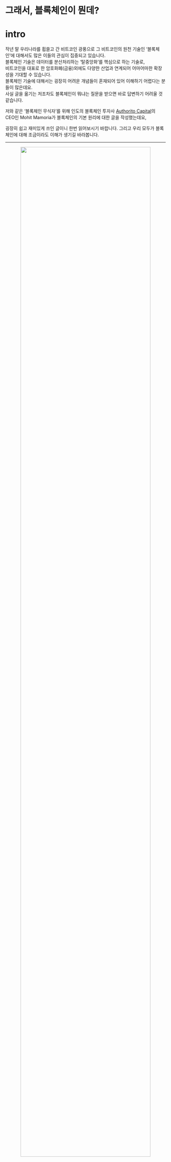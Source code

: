 # 그래서, 블록체인이 뭔데?

# intro
작년 말 우리나라를 휩쓸고 간 비트코인 광풍으로 그 비트코인의 원천 기술인 ‘블록체인’에 대해서도 많은 이들의 관심이 집중되고 있습니다. <br />
블록체인 기술은 데이터를 분산처리하는 ‘탈중앙화’를 핵심으로 하는 기술로, <br />
비트코인을 대표로 한 암호화폐(금융)외에도 다양한 산업과 연계되어 어마어마한 확장성을 기대할 수 있습니다. <br />
블록체인 기술에 대해서는 굉장히 어려운 개념들이 혼재되어 있어 이해하기 어렵다는 분들이 많은데요. <br />
사실 글을 옮기는 저조차도 블록체인이 뭐냐는 질문을 받으면 바로 답변하기 어려울 것 같습니다.<br />

저와 같은 ‘블록체인 무식자’를 위해 인도의 블록체인 투자사 [Authorito Capital](https://authorito.com/)의 CEO인 Mohit Mamoria가 블록체인의 기본 원리에 대한 글을 작성했는데요, <br /> 

굉장히 쉽고 재미있게 쓰인 글이니 한번 읽어보시기 바랍니다. 그리고 우리 모두가 블록체인에 대해 조금이라도 이해가 생기길 바라봅니다.  <br />

-----------------
<p align = "center"><img src = "http://media.fastcampus.co.kr/wp-content/uploads/2018/04/20401933105_576c3f9bf4_b.jpg" width = 90%> </img></p>

원문 링크 : https://hackernoon.com/wtf-is-the-blockchain-1da89ba19348

여러분이 동굴 속에서 숨어서 사는 것이 아니라면, 아마 비트코인과 블록체인에 대해서는 들어보셨을 것입니다. <br />
올해의 유행어인 비트코인과 블록체인은 최근 미디어들이 가장 주목하는 주제입니다. <br />
암호 화폐를 채굴해보지 않았거나, 어떻게 동작하는지 이해하지 못하는 사람들조차 그것들에 대해 이야기하고 있을 정도입니다. <br />
나에게는 IT 기술에 익숙한 친구들보다 그렇지 않은 친구들이 더 많습니다. <br />
그들은 나에게 이러한 ‘새로운 유행어’를 설명해 주기 위해 한동안 나를 귀찮게 해 왔습니다. <br />
분명 나와 같은 감정을 느끼는 사람들이 적어도 수천 명 이상은 될 것이라고 생각합니다. <br />
이런 일이 일어나면, 모든 사람들이 주변 사람들에게 어떤 개념을 설명하기 위해 무언가를 쓸 기회가 생깁니다. <br />
그것이 이 글을 쓰게 된 목적입니다. 이 글은 어떠한 인터넷 사용자라도 이해하기 쉽게 쓰여졌습니다.<br />

----------

# 블록체인 : 우리는 왜 이렇게 복잡한 것을 필요로 할까요?
```text

  “모든 복잡한 문제에 대해 명확하고 단순하며, 잘못된 답이 있습니다.”
  — H.L. 멘켄 (미국의 저널리스트)
  
```

인터넷에 올라온 대부분의 블록체인 관련 글과 다르게, 저는 블록체인에 대해서 먼저 정의하기 이전에 ‘그것이 해결하는 문제’에 대해서 먼저 이야기해보겠습니다. <br />

당신에게 지금 해외여행 중인 ‘조’라는 친한 친구가 있다고 가정해 봅시다. <br />
조가 휴가간지 5일째 되는 날 당신에게 “나 돈이 떨어졌는데 돈 좀 꿔줘.”라고 연락을 합니다. <br />
당신은 조에게 “곧 돈 보낼게, 조금만 기다려.”라고 말하고 전화를 끊습니다. <br />

<p align ="center"> <img src="http://media.fastcampus.co.kr/wp-content/uploads/2018/04/1366347.png" width = 90%></img></p>

당신은 조의 전화를 끊고, 은행의 계좌 담당자에게 전화를 걸어 “내 계좌에서 조의 계좌로 천 달러를 이체해주세요.”라고 요청하고, 담당자는 그에 대해서 그러겠다고 답변합니다.  <br />
그는 계좌를 조회해 천 달러 이상의 잔액이 있는지 확인합니다. <br />
여러분이 넉넉한 잔액을 갖고 있기 때문에, 담당자는 ‘OK’하고 당신이 조의 계좌로 빌려준 내역을 기록합니다. <br />

<p align ="center"> <img src="http://media.fastcampus.co.kr/wp-content/uploads/2018/04/253526246.png" width = 90%></img></p>

그리고, 당신은 조에게 전화해서 “돈을 이체했으니 나중에 은행에 가서 내가 방금 송금한 천 달러 인출해.”라고 전합니다. <br />

자, 지금까지 무슨 일이 일어났나요? 당신과 조는 모두 당신의 돈을 관리하고 있는 은행을 믿었습니다. 이 과정에서 ‘실제’로 오간 ‘현찰’은 없었습니다. <br />
필요한 것은 등록부에 해당 이체내역을 기록한 것 뿐입니다. 더 정확히 말하면, 기록된 항목은 당신과 조가 컨트롤하거나 소유하지 못하는 것입니다.<br />

**이것이 바로, 현재 시스템의 문제입니다.** <br />

```text

  “우리 사이에 신뢰를 구축하기 위해, 우리는 ‘각각 개별적인’ 제 3자에 의존한다.”

```

몇 년 동안, 우리는 이러한 중개인(은행)들에게 의존하여 서로에게 믿음을 다져 왔습니다. 여러분은 “그것을 다루는 데 어떠한 문제가 있나요?”라고 물어볼 수 있습니다. <br />

문제는 그들이 수적으로 열세라는 것입니다. 만약, 사회에 혼란스러운 상황이 주입되어야 한다고 가정하면, 의도적으로 혹은 의도적이지 않게 부패된 사람/조직이 필요합니다. <br />

**– 만약 은행에 불이 나서 당신과 조와의 거래 내역이 기록된 장부가 불에 탄다면?** <br />
**– 은행 계좌 관리자가 천 달러가 아닌 천 오백 달러를 송금했다면?** <br />
**– 관리자가 일부러 실수를 저질렀다면?** <br />

```text

  “몇년 동안, 우리는 우리의 모든 달걀을 한 바구니에 담아 왔고, 다른 누군가의 바구니에도 똑같이 넣어 왔다”
  
```

과연 은행 없이도 돈을 송금할 수 있는 시스템이 존재할 수 있을까요? <br />
이 질문에 대답하기 위해, 우리는 이 문제에 대해 조금 더 깊이 파고들어서 스스로에게 물음을 던질 필요가 있습니다. <br />

잠깐 생각해 보세요. 돈을 송금하는 것이 무엇을 뜻하는 걸까요? 그냥 장부에 기입하는 것? 더 나은 고민은 거기에서 나올 것입니다. <br />

```text
  
  “다른 사람이 우리를 위해 거래 내역 등록을 대행하는 방법 이외에, 우리 사이에 등록을 유지할 수 있는 또 다른 방법이 있을까?”

```

자, 이것은 깊이 생각해 볼 만한 가치가 있는 질문입니다. 그리고 그에 대한 답변은 여러분이 생각했던 그대로입니다. <br />
블록체인이 위의 질문에 대한 답이 될 수 있습니다.  <br />
블록체인은 그것을 ‘다른 누군가에게 의존’하는 대신에 ‘우리들 사이’에 등록을 유지할 수 있는 방법입니다. <br />

이제 조금씩 이해가 되시나요? 좋습니다. 여러분의 머릿속에 몇 가지 의문점이 떠오르기 시작하면, 우리는 이 블록체인이라는 등록 방법이 어떤 식으로 작동하는 지 알 수 있을 겁니다. <br />

# 좋아요. 블록체인은 어떻게 움직이나요?
이 방법의 필수적인 선행 조건은 당신과 같이 **제 3자에게 의존하지 않으려는 사람들의 수가 충분해야 한다는 것**입니다. <br />
그래야만 이 사람들의 모임이 자체적으로 ‘등록 방법’을 관리할 수 있습니다. <br />

```text

  “만약 비트코인이 유행할 경우를 대비해, 비트코인을 구입하는 것은 의미가 있습니다. 많은 사람들이 이와 같은 생각을 갖고 있다면, 그것은 ‘자기 충족적 예언’이 될 것입니다.”
  — 2009년, 나카모토 사토시(비트코인 개발자)

```
몇 명이면 충분할까요? 적어도 세 명은 필요합니다. 예를 들어, 10명의 사람들이 은행이나 제 3자에 대해서 필요없다 생각한다고 가정해봅시다. <br />
상호 합의에 따라, 그들은 서로 다른 사람의 신원에 대해 모른 채 서로의 계좌에 대한 세부 내용을 알고 있습니다. <br />
<p align ="center"> <img src="http://media.fastcampus.co.kr/wp-content/uploads/2018/04/2326436.png" width = 90%></img></p>
**1. 비어있는 폴더** <br />
처음에는 빈 폴더만 있으면 됩니다. 이 10명의 사람들은 모두 현재 비어 있는 폴더에 페이지를 계속 추가할 것입니다. <br />
그리고 이 페이지 모음은 거래 과정을 추적하는 레지스터를 형성할 것입니다. <br />

**2. 거래가 발생했을 때** <br />
네트워크에 있는 모든 사람들은 빈 페이지와 펜을 손에 들고 있으며, 시스템 내에서 발생하는 모든 거래 내역에 대해 작성할 수 있습니다. <br />

2번 사람이 9번 사람에게 10달러를 보내고 싶다면, 2번 사람은 송금을 위해, 모든 사람들에게 소리 치면서, “제가 지금 9번 사람에게 10달러를 보낼거예요. 그러니, 여러분 모두 이것을 여러분의 페이지에 적어 두세요.” 라고 말합니다. <br />

<p align ="center"> <img src="http://media.fastcampus.co.kr/wp-content/uploads/2018/04/2132633.png" width = 90%></img></p>

2번 사람이 9번 사람에게 10달러를 보내기 위해 충분한 잔고가 있는지 모든 사람들이 확인하고, 계좌 잔고가 충분하다고 확인되면 모든 사람들이 자신의 빈 페이지에 해당 거래 내역을 기록합니다. 이 과정을 거치면, 거래가 완료된 것으로 간주합니다.
<p align ="center"> <img src="http://media.fastcampus.co.kr/wp-content/uploads/2018/04/236363757.png" width = 90%></img></p>

**3. 거래가 계속 이루어질 때** <br />
시간이 흐르면, 네트워크 내의 많은 사람들이 다른 사람들에게 돈을 보낼 필요성을 느끼게 됩니다. <br />
거래를 할 때마다, 그것을 다른 모든 사람들에게 알리고, 똑같이 페이지에 내역을 기록합니다. <br />

이 과정은 페이지 내 빈 공간이 없어질 때까지 계속됩니다. <br />
한 페이지에 10개의 거래내역을 기록할 수 있는 공간이 있다면, 10번 째의 거래 내역이 기록되는 순간, 모든 사용자는 거래 내역을 기록할 공간이 부족해집니다. <br />
<p align ="center"> <img src="http://media.fastcampus.co.kr/wp-content/uploads/2018/04/23634773.png" width = 90%></img></p>
이제 페이지를 폴더에 넣고 새 페이지를 꺼내서 위의 두 단계에서 설명한 과정을 반복해야 합니다. <br />

**4. 페이지의 보관** <br />
페이지를 폴더에 넣기 전에, 그것을 네트워크 상의 모든 사람들이 동의하는 고유한 열쇠로 봉인해야 합니다. <br />
그것을 봉인함으로써, 우리는 복사본이 모두의 폴더에 넣어진 후에, 그 누구도 변경할 수 없도록 할 것입니다. <br />
폴더에 넣으면 언제까지라도 항상 폴더 안에 보존된 상태로 남아 있게 됩니다. <br />
뿐만 아니라 모두가 그 열쇠를 신뢰하는 경우에는 페이지에 기록된 내용도 신뢰하게 됩니다. 따라서, 이 페이지를 봉인하는 것이 이 방법의 가장 핵심입니다. <br />

이전에 제 3자나 중개인은 우리에게 그들이 장부에 적은 것은 절대 변경되지 않을 것이라는 신뢰를 주었습니다. <br />
위와 같은 분산되고 분권화된 시스템에서는 ‘봉인한 열쇠’가 대신 신뢰를 주는 도구가 될 것입니다.<br />

# 거참 재미있네요. 그럼 페이지는 어떻게 봉인하나요?
그 페이지를 어떻게 봉인하는지 알아내기 전에, 일반적으로 우리는 봉인이 어떻게 작동하는지 알아야 합니다. <br />
제가 해당 개념에 대해서 설명하기 위해 가정한 것들에 대한 이해가 필요합니다. <br />

**1. 마법 기계** <br />
두꺼운 벽으로 둘러싸인 기계를 상상해 보세요. <br />
이것은 실제로는 ‘해시 함수 (Hash Function)’라고 부르지만 여기에선 마법 기계라고 칭하도록 하겠습니다. <br />
만약 당신이 왼쪽 방향에서 무언가가 들어있는 상자를 보낸다면, 그 기계는 또 다른 것이 들어있는 상자를 뱉어낼 것입니다. <br />
<p align ="center"> <img src="http://media.fastcampus.co.kr/wp-content/uploads/2018/04/1241535.png" width = 90%></img></p>

예를 들어 기계를 통해 왼쪽에서 숫자 4를 보내면, 오른쪽에 ‘dcbea’라는 단어가 나온다고 해 봅시다. <br />
숫자 4가 어떻게 dcbea라는 단어로 바뀌었을까요? 아무도 모를 뿐더러, 돌이킬수 조차 없습니다.  <br />
**왼쪽에서 무엇을 넣으면 dcbea라는 단어가 나오는지 추론해 내는 것은 불가능합니다.** <br />
다만, 4번을 입력할 때마다 항상 dcbea라는 단어를 뱉어냅니다.<br />

<p align ="center"> <img src="http://media.fastcampus.co.kr/wp-content/uploads/2018/04/23637868.png" width = 90%></img></p>

26번이라는 다른 번호를 기계에 넣어 볼까요? 이번에는 94c8e라는 단어가 나왔습니다. <br />
어라, 숫자도 입력이 가능하네요? 단어 배열에는 숫자도 들어갈 수 있습니다. <br />

<p align ="center"> <img src="http://media.fastcampus.co.kr/wp-content/uploads/2018/04/23522262.png" width = 90%></img></p>

이제 다음과 같은 질문을 해 보겠습니다. “오른쪽에서 000ab, 00098, 000fa 등 000으로 시작되는 단어의 조합을 얻으려면, 왼쪽에서 어떠한 숫자를 보내야 합니까?” <br />

<p align ="center"> <img src="http://media.fastcampus.co.kr/wp-content/uploads/2018/04/2353646.png" width = 90%></img></p>

이 질문에 대해 잠시 생각해 봅시다.이미 위에서 왼쪽으로부터 보낸 단어로 오른쪽의 결과값으로 옮겨진 과정을 계산할 수 없다는 것을 이야기했습니다. <br />
이런 기계가 우리에게 주어진다면, 위의 질문에 어떻게 대답할 수 있을까요? <br />

<p align ="center"> <img src="http://media.fastcampus.co.kr/wp-content/uploads/2018/04/23523346.png" width = 90%></img></p>

저는 한가지 방법을 생각해 봤습니다. “왜 000으로 시작하는 조합의 단어가 나타날 때까지 모든 숫자들을 하나하나 입력해볼 생각을 하지 않았을까?”<br /> 
아무 생각 없이 수천 번의 시도를 해 나가다 보면 오른쪽에 원하는 값을 얻을 수 있을 것입니다. <br />

출력을 계산해 나가는 과정은 매우 어렵지만 기계는 매번 같은 단어를 숫자로 나타낸다는 점을 기억한다면, 예측되는 입력값이 필요한 결과값을 뽑아 내는지의 여부를 확인하는 것은 매우 쉽습니다. <br />

만약 제가 여러분에게 “72533이라는 숫자를 기계 왼쪽에 입력하면, 000으로 시작하는 단어를 뽑아낼 수 있나요?”라고 묻는다면, 그 대답은 얼마나 어려울 것이라고 생각하십니까? 여러분이 해야 할 일은 숫자를 기계에 입력하고 그 오른쪽에 무엇이 나오는지 확인하는 것 뿐입니다. <br />
<p align ="center"> <img src="http://media.fastcampus.co.kr/wp-content/uploads/2018/04/235236464.png" width = 90%></img></p>

이러한 기계의 중요한 특성은 다음과 같습니다. **“출력으로 입력값을 계산하는 것은 매우 어렵지만, 입력값과 출력값이 주어지면, 입력이 출력으로 이어지는지의 여부를 확인하는 것은 매우 쉽습니다.”** <br />

뒤에 이어지는 내용을 통해 위에 나타난 마법 기계(해시 함수)의 속성을 다시 한번 강조할 것입니다. <br />

**2. 이 마법 기계를 사용하여 페이지를 어떻게 봉인할 수 있나요?** <br />
위의 마법 기계를 사용해서 페이지를 봉인해 보겠습니다. 언제나 그랬듯이, 모든 상황은 우리의 상상 속에서 이루어집니다. <br />

제가 당신에게 두 박스를 드릴 것입니다. 그 중 첫번째 박스는 20893번입니다. 그러면 저는 이렇게 물어봅니다. <br />
“첫번째 상자의 숫자에 어떤 숫자를 더해야만 000으로 시작하는 단어의 조합이 나올 수 있을까요?” <br />

<p align ="center"> <img src="http://media.fastcampus.co.kr/wp-content/uploads/2018/04/23526464.png" width = 90%></img></p>

이러한 숫자를 계산해 내는 유일한 방법은 1번 항목에서 알 수 있듯이 모든 숫자를 일일히 입력해보는 것 뿐입니다. <br />

수천 번의 시도를 해서, 우리는 21191이라는 숫자를 얻어냅니다. 20893에 21191이 더해지면 (21191+20893=42084) 000으로 시작되는 00078이라는 원하는 단어의 조합이 나옵니다. <br />

<p align ="center"> <img src="http://media.fastcampus.co.kr/wp-content/uploads/2018/04/2226464.png" width = 90%></img></p>

이 경우, 21191이라는 숫자는 20893번의 ‘열쇠’가 됩니다. 페이지에 20893이라는 숫자가 적혀있다고 가정해봅니다. <br />
아무도 이 페이지를 변경할 수 없게 이 페이지를 봉인하려면, 페이지 상단에 21191이라는 인장을 찍습니다.  <br />
봉인 번호(즉, 21191)가 페이지에 고정되는 즉시 페이지는 봉인됩니다. <br />
<p align ="center"> <img src="http://media.fastcampus.co.kr/wp-content/uploads/2018/04/236464363.png" width = 90%></img></p>

봉인 번호는 ‘작업 증명(Proof Of Work)’이라고 불리며, 이것은 이 숫자를 계산하기 위해 노력했다는 사실을 의미합니다. <br />

누군가 페이지가 변경되었다는 내용을 확인하고 싶으면, 페이지의 내용에 봉인 번호를 추가하고 마법 기계에 넣으면 끝입니다. <br />
기계를 통해 000으로 시작되는 단어 조합이 나온다면, 내용은 변하지 않습니다. <br />
만약, 나온 단어가 우리가 제시한 조건을 충족시키지 못하면 페이지의 내용이 손상되어 쓸모가 없어지기 때문에 페이지 자체를 버릴 수 있습니다. <br />

우리는 유사한 봉인 메커니즘을 사용해서 모든 페이지를 봉인하고 결국에는 각각의 폴더에 정리할 수 있게 됩니다. <br />

**3. 마지막으로, 우리의 페이지를 봉인하는 것** <br />
네트워크의 거래 내역이 포함된 페이지를 봉인하려면 거래 내역 목록에 추가되어 기계에 넣어질 때, <br />
오른쪽에 000으로 시작되는 단어가 표시되는지 확인해야 합니다. <br />
(사실 000으로 시작되는 단어는 해당 함수의 동작을 설명하기 위한 예제일 뿐, 실제 동작은 비교할 수 없을 만큼 복잡합니다)<br />
<p align ="center"> <img src="http://media.fastcampus.co.kr/wp-content/uploads/2018/04/234634636.png" width = 90%></img></p>

일단 그 숫자가 기계에서 시간과 전기를 소비한 후에 계산되고 나면, 그 숫자로 페이지는 봉인됩니다. <br />
어떤 사람이 페이지 내용을 변경하려고 하는 경우, 누구나 봉인 번호를 사용하여 페이지의 무결성을 확인할 수 있습니다. <br />

이제 페이지를 닫는 것에 대해 알았으니 페이지에 10번째 거래를 끝내고 나서 더 쓸 공간이 부족해 진 상황으로 돌아가 보겠습니다. <br />

모든 사람들이 더 많은 거래 내역을 작성하기 위해 페이지를 다 쓰자마자 페이지의 봉인 번호를 계산해서 폴더에 넣을 수 있습니다. <br />
네트워크의 모든 사람이 이것을 알아내기 위해서 계산에 집중합니다. 가장 먼저 봉인 번호를 알아내는 사람이 다른 사람에게 알립니다. <br />
<p align ="center"> <img src="http://media.fastcampus.co.kr/wp-content/uploads/2018/04/235264634.png" width = 90%></img></p>

봉인 번호를 듣는 즉시, 모든 사람들이 필요한 결과값이 나오는 지 확인합니다. <br />
만약 들어맞는다면, 모든 사람들은 그들의 페이지에 해당 숫자를 적어서 그들 각각의 폴더에 넣습니다. <br />

그런데, **예를 들어 7번 사람이 봉인 번호를 사용해 필요한 결과값을 얻지 못했다면 어떻게 될까요?** 이러한 결과는 종종 일어납니다. <br />
그 원인은 다음과 같을 수 있습니다. <br />

**– 그는 네트워크에서 일어난 거래 내용을 잘못 들었을 수도 있다 <br />
– 그가 네트워크에서 일어난 거래 내용을 페이지에 잘못 썼을 수 있다 <br />
– 그는 자신이나 네트워크 상의 다른 사람에게 잘 보이기 위해, 부정 행위를 하거나 거래 내용을 쓸 때 정직하지 못한 행동을 했을 수 있다**  <br />

이유야 어쨌든간에, 7번 사람은 한가지 선택권만 가질 수 있습니다. <br />
그것은 그의 페이지를 버리고 폴더에 넣을 수 있도록 다른 사람으로부터 페이지를 복사하는 것입니다. <br />
그가 그의 페이지를 폴더에 넣지 않는 한, 그는 더 이상의 거래 내역을 기록할 수 없기 때문에, 그는 네트워크의 구성원으로 남아있을 수 없습니다. <br />

```text
  
  “대다수가 동의하는 모든 봉인 번호는 정직한 봉인 번호가 됩니다”

```

그러면 사람들은 다른 누군가가 계산해서 봉인 번호를 알려줄 것이라는 것을 알면서도 계산을 하는데 시간과 노력을 쏟는 것일까요? 그냥 앉아서 발표를 기다리는 게 낫지 않을까요?라는 의문이 들 수 있습니다. <br />

좋은 질문입니다. 여기에서 우리는 ‘인센티브’라는 것에 주목해야 합니다. <br />
블록체인 네트워크에 참여하는 사람들은 모두 보상을 받을 수 있습니다. <br />
첫 번째로 봉인 번호를 풀어내는 사람은 자신의 노력(ex. 소모된 PC 전력 및 전기의 양)에 대해 무료 코인으로 보상을 받습니다. <br />

간단히 상상해 보세요, 5번 사람이 페이지의 봉인 번호를 알아낸다면, 그는 약간의 무료 코인, 예를 들어 1달러를 받게 되는데, <br />
그것은 공기 중에서 만들어지는 것입니다. 바꿔 말하면, 5번 사람의 계좌 잔액은 다른 누군가의 계좌 잔액을 감소시키지 않고 1달러씩 증가합니다. <br />

이것이 바로 비트코인이 존재하게 된 방법입니다.<br /> 
5번이 받은 1달러는 블록체인(즉, 거래 내역을 나눠서 기록하는 네트워크)에서 거래된 첫번째 화폐입니다. 네트워크에서 각종 노력을 지속하고, 사람들은 비트 코인을 받습니다. <br />

**충분히 많은 사람들이 비트코인을 소유하면, 비트코인의 가치가 증가하여, 더 많은 사람들이 비트코인을 원하게 되고, 그것이 반복될 수록 가치는 커지게 됩니다. 이러한 보상은 모든 사람들이 네트워크에서 계속 일하게 만듭니다.** <br />

그리고 모든 사람들이 그들의 폴더 안에 있는 페이지를 없애고 나면, 그들은 새로운 빈 페이지를 꺼내서 위의 과정을 다시 반복하게 되는데, 그 과정은 영원히 반복됩니다. <br /> 
**여러분, 이것이 바로 블록체인이 구동되는 방식입니다.** <br />

아, 아직 한가지 얘기하지 않은 것이 있습니다. <br />
폴더에 이미 봉인 번호로 봉인된 5장의 페이지가 있다고 가정해 봅시다. <br />
본인을 위해 2번째 페이지로 돌아가서 거래 내역을 수정하게 된다면 어떻게 될까요?  <br />
봉인 번호는 네트워크의 모두가 거래 내역이 불일치하는 것을 확인할 수 있게끔 해줍니다. <br />
만약 수정된 거래 내역에 새로운 봉인 번호를 계산하고 대신 페이지에 별도의 라벨을 지정해 버리면 어떠한 상황이 생길까요? <br />

누군가 과거의 특정 페이지로 돌아가서 페이지(Block) 및 봉인 번호를 수정하는 것을 미연에 방지하기 위해, 봉인 번호를 계산하는 방법을 약간 뒤틀어볼 필요가 있습니다. <br />

# 봉인 번호를 무단 수정하는 것에 대한 방지 대책
제가 앞에서, 여러분에게 20893이 적힌 상자 외에도 계산을 위한 빈 상자 하나를 여러분에게 더 주었다는 것을 기억해 보세요. <br />
실제로, 블록체인의 봉인 번호를 계산하기 위해서 두 개의 상자 대신에 미리 채워진 두 개의 상자와 이미 계산된 한 개의 상자, 총 3개의 상자가 준비되어 있습니다. <br />

왼쪽에서 기계에 3개의 채워진 상자가 밀어넣어질 때, 오른쪽에서 나오는 결과값은 반드시 필요한 어떤 조건을 충족시켜야만 합니다. <br />

우리는 이미, 하나의 상자에 거래 내역이 존재하고 있고 하나의 상자에는 봉인 번호가 포함되어 있는 것을 알고 있습니다. <br />
마지막 세 번째 상자에는 이전 페이지에 대한 마법 기계의 출력이 들어가 있습니다. <br />

<p align ="center"> <img src="http://media.fastcampus.co.kr/wp-content/uploads/2018/04/236263463.png" width = 90%></img></p>

이러한 작은 방법으로, 모든 페이지는 이전에 작성된 페이지에 의존한다는 것을 알아낼 수 있습니다. <br />
따라서, 누군가가 이전 페이지를 수정해야 한다면, 그 일관성을 유지하기 위해 모든 페이지의 내용과 봉인 번호까지 변경해야 할 것입니다. <br />

위의 이야기들에서 나온 10명 중 한명이 블록체인(거래 내역이 적힌 페이지가 들어있는 폴더)의 내용을 속이고 무단으로 수정하려면, 모든 페이지의 내용을 바꾸고 봉인 번호까지 새로 계산해야 합니다.  <br />
우리는 봉인 번호를 계산해 내는 것이 얼마나 어려운지 알 수 있습니다. 그러므로, 네트워크 내 한명의 부정직한 사람은 아홉명의 정직한 사람을 이길 수 없습니다. <br />

<p align ="center"> <img src="http://media.fastcampus.co.kr/wp-content/uploads/2018/04/23246436.png" width = 90%></img></p>

정직하지 못한 사람이 속이려고 하는 그 페이지에서 네트워크 상에 또 다른 체인을 만드는 일이 일어날 수도 있지만, 그 체인은 결코 그 정직한 체인을 넘어설 수 없습니다.  <br />
단지, 한 사람의 노력과 속도는 그 동안 누적된 노력과 속도를 넘어설 수 없기 때문이다. <br />
**그러므로 네트워크에서 가장 오래 이어져 온 긴 체인이 가장 정직한 체인임을 보장받을 수 있습니다.** <br />

정직하지 못한 한 사람이 아홉명의 정직한 사람들을 이길 수 없다는 사실을 들었을 때, 여러분의 머릿속에 어떠한 다른 생각이 떠오르지 않나요? <br />

한 명이 아니라, 여섯 명이 정직하지 못한 사람들이라면? <br />

이러한 경우에, 해당 프로토콜은 실패한 것이나 마찬가지입니다. <br />
이것은 흔히 비트코인계에 알려진 “51% 공격”입니다. <br /> 
네트워크 안에 있는 대다수의 개인들이 정직하지 않게 변하여 나머지 소수를 속이기로 결정한다면, 그 체인은 목적을 잃게 될 것입니다. <br />

그리고 이것은 **블록체인이 붕괴될 수 있는 유일한 취약점**입니다. <br />
그것이 일어나기 어렵다는 것을 알지만, 시스템의 취약한 부분들을 모두 알아야 합니다. <br />
**블록체인은 군중의 대다수가 항상 정직하다는 가정 하에 만들어진 것**입니다. <br />

이것이 제가 여러분에게 설명드릴 수 있는 블록체인의 구조에 대한 모든 내용들입니다. <br />
누군가가 “그래서, 블록체인이 뭔데?”라고 묻는다면, 머릿속에 이 글을 읽어봐야 할 사람이 생각난다면, 이 글을 공유해 주시면 감사하겠습니다. <br />

# 내 멋대로 정의 preview
* 비트코인: 사토시 나카모토(익명)가 발표한 논문을 구현한 가상화폐, 블록체인위에서 작동하고 있습니다.
* 블록체인: 블록체인의 블록들을 연결한 형태
* 블록체인의 블록: 거래, 전송(트랜젝션)의 내용이 담긴 블록(원장)
* 원장: 블록체인의 블록에 들어 있는 거래 내역을 원장이라 합니다
* 분산원장: 블록체인은 블록을 모든 노드와 동일하게 공유합니다. 그렇기에 분산이라 부르며 공유한 원장은 모든 노드의 내용과 동일하다. 때문에 블록체인의 원장을 분산원장이라 부릅니다.
* 트랜젝션: 블록체인에서는 전송,거래를 트랜젝션이라 표현합니다.
* 채굴: 전송,거래가 발생하면 그 내역에 대해 승인을 해주며 승인된 거래내역을 원장이라 부르며 이 원장을 저장하기위해 블록을 새로 만들어낸다. 그리고 생성된 블록에 원장의 내용을 저장합니다. 그의 보상으로 채굴자에게는 보상(코인 및 토큰)을 보상으로 줍니다.
* 비잔티움 문제: 이건 비잔티움 문제에 대해 먼저 알아보고나서 내 정의를 보면 좋겠지만 그래도 정의를 내리자면 ‘전송했지만 시스템 상으로 전송이 성공적으로 되지 않은 그런 문제들’
* 블록체인의 구성요소: P2P Network, 합의 알고리즘, 전자서명과 Hashfunction
* 합의 알고리즘: 블록체인 네트워크에서 참가자(채굴자)들이 하나의 결과에 대한 합의를 얻기 위한 알고리즘. 어떤 채굴자가 생성해낸 블록에 대해서 정당성을 검토하며 블록체인 네트워크에서 공유하고 있는 블록들에 반영하기위해 합의 알고리즘을 사용합니다.
* P2P Network: 개인과 개인간의 통신, 서로가 때에 따라 서버가 되고 클라이언트가 됩니다.

# 블록체인 기술의 영향을 받을 분야들
은행업무와 지불만이 블록체인에 의해 영향받는 것은 아닙니다. 가까운 미래에는 여러 사업 분야들 또한 블록체인 기술을 이용할 것입니다.
* 부동산 시장
<p align ="center"> <img src="https://miro.medium.com/max/500/0*g6ZdF3sOabU3L5WU.jpg" width = 90%></img></p>
블록체인은 소유권 증서의 등록, 추적 및 양도에보다 효율적인 생태계를 조성하는 방법을 제공합니다. <br />
또한 당사자들이 관련 문서의 유효성을 검증할 수 있는 방법을 제공합니다. <br />
<br />
암호학에 기반한 등기부는 믿을 수 있는 방법으로 관련된 절차들을 간소화 시킬 수 있습니다. <br />

* 소매
<p align ="center"> <img src="https://miro.medium.com/max/500/0*nvaD1u96OfKYsegW.png" width = 90%></img></p>
몇몇 프로젝트는 블록체인을 이용하여 구매자와 판매자를 직접 연결하려고 합니다. <br />
이럴 경우 관련 중재 수수료가 발생하지 않음은 물론, 어떤 물건을 판매 할 수 있고 없는지에 대한 제한이 없어지게 됩니다. <br />
 <br />
판매자는 관련 데이터를 중앙 서버에 보관할 필요 없이 대금 지불을 받을 수 있고, 구매자는 간 편하게 가상화폐를 이용하여 물건을 살 수 있습니다. <br />

* 의료
<p align ="center"> <img src="https://miro.medium.com/max/500/0*MktKWBAWbWx2P6YY.jpg" width = 90%></img></p>
블록체인은 암호화된 데이터베이스를 통하여 사용자에게 암료 정보를 제공 할 수 있습니다. <br />
<br />
병원 정보를 분산화 된 의료 데이터베이스와 연결하고 기록을 안전하게 공유 할 수 있을 것입니다. <br />
<br />

* 인적 자원
<p align ="center"> <img src="https://miro.medium.com/max/500/0*2i2yQuBAghi7SgjW." width = 90%></img></p>

# reference
> * [블록체인 한번에 이해하기](https://homoefficio.github.io/2017/11/19/%EB%B8%94%EB%A1%9D%EC%B2%B4%EC%9D%B8-%ED%95%9C-%EB%B2%88%EC%97%90-%EC%9D%B4%ED%95%B4%ED%95%98%EA%B8%B0/)
>
> * [블록체인이란 무엇인가?](https://medium.com/ceta-network/2-%EB%B8%94%EB%A1%9D%EC%B2%B4%EC%9D%B8-%EA%B8%B0%EC%88%A0%EC%9D%B4%EB%9E%80-%EB%AC%B4%EC%97%87%EC%9D%B8%EA%B0%80-b98e0c7ad6d1)
